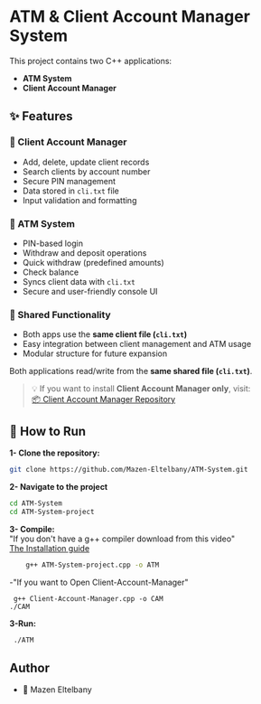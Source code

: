 # ATM & Client Account Manager System

This project contains two C++ applications:

- **ATM System**
- **Client Account Manager**

## ✨ Features

### 🔐 Client Account Manager

- Add, delete, update client records
- Search clients by account number
- Secure PIN management
- Data stored in `cli.txt` file
- Input validation and formatting

### 🏧 ATM System

- PIN-based login
- Withdraw and deposit operations
- Quick withdraw (predefined amounts)
- Check balance
- Syncs client data with `cli.txt`
- Secure and user-friendly console UI

### 📂 Shared Functionality

- Both apps use the **same client file (`cli.txt`)**
- Easy integration between client management and ATM usage
- Modular structure for future expansion

Both applications read/write from the **same shared file (`cli.txt`)**.

> 💡 If you want to install **Client Account Manager only**, visit:  
> [📦 Client Account Manager Repository](https://github.com/Mazen-Eltelbany/Client-Account-Manager)

## 🔧 How to Run

**1- Clone the repository:**

```bash
git clone https://github.com/Mazen-Eltelbany/ATM-System.git
```

**2- Navigate to the project**

```bash
cd ATM-System
cd ATM-System-project
```

**3- Compile:**  
 "If you don't have a g++ compiler download from this video"  
<a href="https://youtu.be/GxFiUEO_3zM">The Installation guide</a>

```bash
    g++ ATM-System-project.cpp -o ATM
```

-"If you want to Open Client-Account-Manager"

```
 g++ Client-Account-Manager.cpp -o CAM
./CAM
```

**3-Run:**

```bash
 ./ATM
```

## Author

- 👤 Mazen Eltelbany
